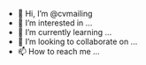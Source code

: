 - 👋 Hi, I’m @cvmailing
- 👀 I’m interested in ...
- 🌱 I’m currently learning ...
- 💞️ I’m looking to collaborate on ...
- 📫 How to reach me ...

<!---
cvmailing/cvmailing is a ✨ special ✨ repository because its `README.md` (this file) appears on your GitHub profile.
You can click the Preview link to take a look at your changes.
--->

